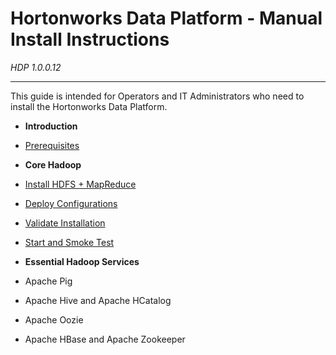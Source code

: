 Hortonworks Data Platform - Manual Install Instructions
=====
*HDP 1.0.0.12*

------

This guide is intended for Operators and IT Administrators who need to install the Hortonworks Data Platform.


* **Introduction**
 * [Prerequisites](./prerequisites.md)

* **Core Hadoop**

 * [Install HDFS + MapReduce](./install-hdfs-mapreduce.md)
 * [Deploy Configurations](./deploy-configs.md)
 * [Validate Installation](./validate-installation.md)
 * [Start and Smoke Test](./start-and-smoke-test.md)

* **Essential Hadoop Services**

 * Apache Pig
 * Apache Hive and Apache HCatalog
 * Apache Oozie
 * Apache HBase and Apache Zookeeper